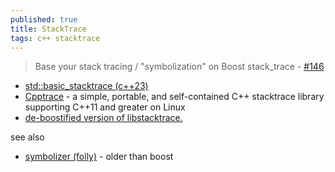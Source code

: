```yaml
---
published: true
title: StackTrace
tags: c++ stacktrace
---
```

> Base your stack tracing / "symbolization" on Boost stack_trace - [#146](https://github.com/doctest/doctest/issues/146)

- [std::basic_stacktrace (c++23)](https://en.cppreference.com/w/cpp/utility/basic_stacktrace)
- [Cpptrace](https://github.com/jeremy-rifkin/cpptrace) - a simple, portable, and self-contained C++ stacktrace library supporting C++11 and greater on Linux
- [de-boostified version of libstacktrace.](https://github.com/eyalroz/stacktrace/)

see also
- [symbolizer (folly)](https://github.com/facebook/folly/tree/main/folly/experimental/symbolizer) - older than boost
